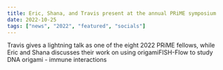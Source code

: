 ```yaml
---
title: Eric, Shana, and Travis present at the annual PRiME symposium
date: 2022-10-25
tags: ["news", "2022", "featured", "socials"]
---
```


Travis gives a lightning talk as one of the eight 2022 PRiME fellows, while Eric and Shana discusses their work on using origamiFISH-Flow to study DNA origami - immune interactions

<!--more-->